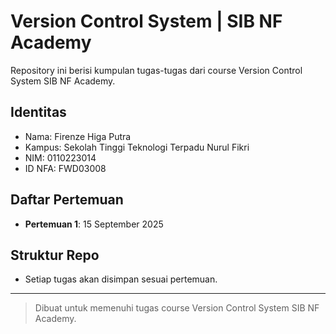 # Version Control System | SIB NF Academy

Repository ini berisi kumpulan tugas-tugas dari course Version Control System SIB NF Academy.

## Identitas
- Nama: Firenze Higa Putra
- Kampus: Sekolah Tinggi Teknologi Terpadu Nurul Fikri
- NIM: 0110223014
- ID NFA: FWD03008

## Daftar Pertemuan

- **Pertemuan 1**: 15 September 2025

## Struktur Repo
- Setiap tugas akan disimpan sesuai pertemuan.


---

> Dibuat untuk memenuhi tugas course Version Control System SIB NF Academy.
